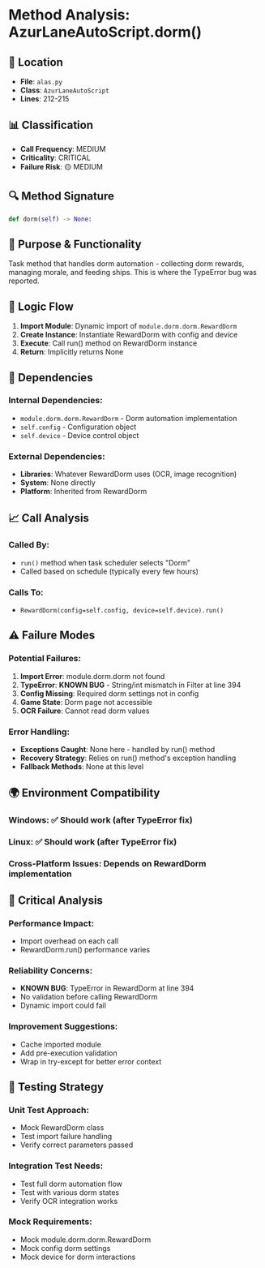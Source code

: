 # Method Analysis: AzurLaneAutoScript.dorm()

## **📍 Location**
- **File**: `alas.py`
- **Class**: `AzurLaneAutoScript`
- **Lines**: 212-215

## **📊 Classification**
- **Call Frequency**: MEDIUM
- **Criticality**: CRITICAL
- **Failure Risk**: 🟡 MEDIUM

## **🔍 Method Signature**
```python
def dorm(self) -> None:
```

## **📖 Purpose & Functionality**
Task method that handles dorm automation - collecting dorm rewards, managing morale, and feeding ships. This is where the TypeError bug was reported.

## **🔄 Logic Flow**
1. **Import Module**: Dynamic import of `module.dorm.dorm.RewardDorm`
2. **Create Instance**: Instantiate RewardDorm with config and device
3. **Execute**: Call run() method on RewardDorm instance
4. **Return**: Implicitly returns None

## **🔗 Dependencies**
### **Internal Dependencies**:
- `module.dorm.dorm.RewardDorm` - Dorm automation implementation
- `self.config` - Configuration object
- `self.device` - Device control object

### **External Dependencies**:
- **Libraries**: Whatever RewardDorm uses (OCR, image recognition)
- **System**: None directly
- **Platform**: Inherited from RewardDorm

## **📈 Call Analysis**
### **Called By**:
- `run()` method when task scheduler selects "Dorm"
- Called based on schedule (typically every few hours)

### **Calls To**:
- `RewardDorm(config=self.config, device=self.device).run()`

## **⚠️ Failure Modes**
### **Potential Failures**:
1. **Import Error**: module.dorm.dorm not found
2. **TypeError**: **KNOWN BUG** - String/int mismatch in Filter at line 394
3. **Config Missing**: Required dorm settings not in config
4. **Game State**: Dorm page not accessible
5. **OCR Failure**: Cannot read dorm values

### **Error Handling**:
- **Exceptions Caught**: None here - handled by run() method
- **Recovery Strategy**: Relies on run() method's exception handling
- **Fallback Methods**: None at this level

## **🌍 Environment Compatibility**
### **Windows**: ✅ Should work (after TypeError fix)
### **Linux**: ✅ Should work (after TypeError fix)
### **Cross-Platform Issues**: Depends on RewardDorm implementation

## **🚨 Critical Analysis**
### **Performance Impact**: 
- Import overhead on each call
- RewardDorm.run() performance varies

### **Reliability Concerns**: 
- **KNOWN BUG**: TypeError in RewardDorm at line 394
- No validation before calling RewardDorm
- Dynamic import could fail

### **Improvement Suggestions**: 
- Cache imported module
- Add pre-execution validation
- Wrap in try-except for better error context

## **🔧 Testing Strategy**
### **Unit Test Approach**: 
- Mock RewardDorm class
- Test import failure handling
- Verify correct parameters passed

### **Integration Test Needs**: 
- Test full dorm automation flow
- Test with various dorm states
- Verify OCR integration works

### **Mock Requirements**: 
- Mock module.dorm.dorm.RewardDorm
- Mock config dorm settings
- Mock device for dorm interactions